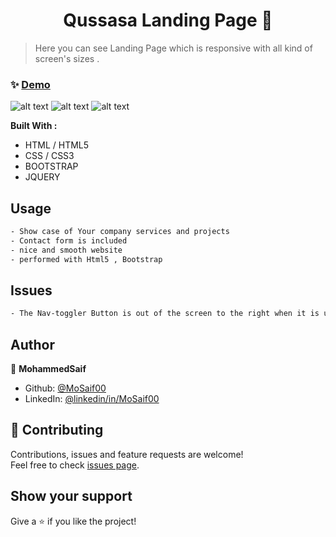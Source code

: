 <h1 align="center"> Qussasa Landing Page   👋</h1>

> Here you can see Landing Page which is responsive with all kind of screen's sizes .

### ✨ [Demo](https://mosaif00.github.io/Qussasa-Website/)

![alt text](screen01.gif)
![alt text](screen02.gif)
![alt text](screen03.gif)

**Built With :**

- HTML / HTML5
- CSS / CSS3
- BOOTSTRAP
- JQUERY

## Usage

```sh
- Show case of Your company services and projects
- Contact form is included
- nice and smooth website
- performed with Html5 , Bootstrap
```

## Issues

```sh
- The Nav-toggler Button is out of the screen to the right when it is used on mobile phone
```

## Author

👤 **MohammedSaif**

- Github: [@MoSaif00](https://github.com/MoSaif00)
- LinkedIn: [@linkedin\/in\/MoSaif00](https://linkedin.com/in/linkedin/in/MoSaif00)

## 🤝 Contributing

Contributions, issues and feature requests are welcome!<br />Feel free to check [issues page](https://github.com/MoSaif00/Qussasa-Website/issues).

## Show your support

Give a ⭐️ if you like the project!
